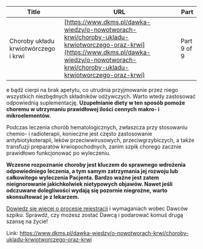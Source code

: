 | **Title**       | **URL**           | **Part**              |
|-----------------|-------------------|-----------------------|
| Choroby układu krwiotwórczego i krwi         | [https://www.dkms.pl/dawka-wiedzy/o-nowotworach-krwi/choroby-ukladu-krwiotworczego-oraz-krwi](https://www.dkms.pl/dawka-wiedzy/o-nowotworach-krwi/choroby-ukladu-krwiotworczego-oraz-krwi)    | Part 9 of 9          |

e bądź cierpi na brak apetytu, co utrudnia przyjmowanie przez niego wszystkich niezbędnych składników odżywczych. Warto wtedy zastosować odpowiednią suplementację. **Uzupełnianie diety w ten sposób pomoże choremu w utrzymaniu prawidłowej ilości cennych makro\- i mikroelementów.**


Podczas leczenia chorób hematologicznych, zwłaszcza przy stosowaniu chemio\- i radioterapii, konieczne jest często zastosowanie antybiotykoterapii, leków przeciwwirusowych, przeciwgrzybiczych, a także transfuzji preparatów krwiopochodnych, zanim szpik chorego zacznie prawidłowo funkcjonować po wyleczeniu.


**Wczesne rozpoznanie choroby jest kluczem do sprawnego wdrożenia odpowiedniego leczenia, a tym samym zatrzymania jej rozwoju lub całkowitego wyleczenia Pacjenta. Bardzo ważne jest zatem nieignorowanie jakichkolwiek nietypowych objawów. Nawet jeśli odczuwane dolegliwości wydają się pozornie niegroźne, warto skonsultować je z lekarzem.**


[Dowiedz się więcej o procesie rejestracji](https://www.dkms.pl/dawka-wiedzy/o-rejestracji) i wymaganiach wobec Dawców szpiku. Sprawdź, czy możesz zostać Dawcą i podarować komuś drugą szansę na życie!



Link: https://www.dkms.pl/dawka-wiedzy/o-nowotworach-krwi/choroby-ukladu-krwiotworczego-oraz-krwi

